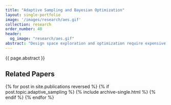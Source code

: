 ```yaml
---
title: "Adaptive Sampling and Bayesian Optimization"
layout: single-portfolio
image: '/images/research/aes.gif'
collection: research
order_number: 40
header: 
  og_image: "research/aes.gif"
abstract: "Design space exploration and optimization require expensive performance evaluations (i.e., numerical simulations or physical experiments). Adaptive sampling and Bayesian optimization are techniques that aim to minimize the number of evaluations. In this work, I adjust these frameworks so that they can be better adapted to machine learning-based design representations and facilitate feasible domain identification, design optimization, and novel design discovery. Specifically, my past work looked into the problem of unbounded adaptive sampling and Bayesian optimization, because manually-defined variable bounds may not include all feasible solutions or the global optimum, especially when the learned representation does not have physical meanings. The proposed approaches can start from an initial point in the design space, and gradually expand the region the algorithm has seen."
---
```


{{ page.abstract }}

## Related Papers

{% for post in site.publications reversed %}
  {% if post.topic.adaptive_sampling %}
    {% include archive-single.html %}
  {% endif %}
{% endfor %}
